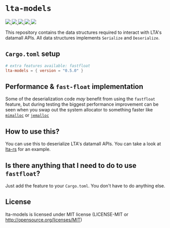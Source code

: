 # `lta-models`
<p align="left">
  <a href="https://github.com/lta-rs/lta-models/blob/main/LICENSE">
    <img src="https://img.shields.io/github/license/lta-rs/lta-models"/>
  </a>
  <a href="https://docs.rs/lta_models/">
    <img src="https://img.shields.io/badge/docs-docs.rs-blue"/>
  </a>
  <a href="https://lta-rs.github.io/lta-models/lta_models/">
    <img src="https://img.shields.io/badge/docs-main--branch-red"/>
  </a>
  <a href="https://github.com/lta-rs/lta-models/actions">
    <img src="https://img.shields.io/github/actions/workflow/status/lta-rs/lta-models/rust.yml?branch=main"/>
  </a>
  <a href="https://crates.io/crates/lta_models">
    <img src="https://img.shields.io/crates/v/lta-models"/>
  </a>
</p>

This repository contains the data structures required to interact with LTA's datamall APIs. All data structures implements `Serialize` and `Deserialize`.


## `Cargo.toml` setup
```toml
# extra features available: fastfloat
lta-models = { version = "0.5.0" }
```

## Performance & `fast-float` implementation
Some of the deserialization code _may_ benefit from using the `fastfloat` feature, but during testing the biggest performance improvement can be seen when you swap out the system allocator to something faster like [`mimalloc`](https://github.com/microsoft/mimalloc) or [`jemalloc`](https://github.com/jemalloc/jemalloc)

## How to use this?
You can use this to deserialize LTA's datamall APIs. You can take a look at [lta-rs](https://github.com/lta-rs/lta-rs) for an example.

## Is there anything that I need to do to use `fastfloat`?
Just add the feature to your `Cargo.toml`. You don't have to do anything else.

##  License
lta-models is licensed under MIT license (LICENSE-MIT or http://opensource.org/licenses/MIT)